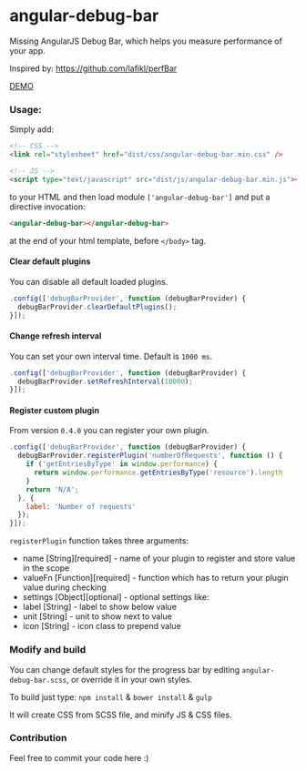 angular-debug-bar
===========

Missing AngularJS Debug Bar, which helps you measure performance of your app.

Inspired by: https://github.com/lafikl/perfBar

[DEMO](http://mrzepinski.github.io/angular-debug-bar/)

### Usage:

Simply add:

~~~~html
<!-- CSS -->
<link rel="stylesheet" href="dist/css/angular-debug-bar.min.css" />

<!-- JS -->
<script type="text/javascript" src="dist/js/angular-debug-bar.min.js"></script>
~~~~

to your HTML and then load module `['angular-debug-bar']`
and put a directive invocation:

~~~~html
<angular-debug-bar></angular-debug-bar>
~~~~

at the end of your html template, before `</body>` tag.

#### Clear default plugins

You can disable all default loaded plugins.

~~~~javascript
.config(['debugBarProvider', function (debugBarProvider) {
  debugBarProvider.clearDefaultPlugins();
}]);
~~~~

#### Change refresh interval

You can set your own interval time. Default is `1000 ms`.

~~~~javascript
.config(['debugBarProvider', function (debugBarProvider) {
  debugBarProvider.setRefreshInterval(10000);
}]);
~~~~

#### Register custom plugin

From version `0.4.0` you can register your own plugin.

~~~~javascript
.config(['debugBarProvider', function (debugBarProvider) {
  debugBarProvider.registerPlugin('numberOfRequests', function () {
    if ('getEntriesByType' in window.performance) {
      return window.performance.getEntriesByType('resource').length
    }
    return 'N/A';
  }, {
    label: 'Number of requests'
  });
}]);
~~~~

`registerPlugin` function takes three arguments:
 * name [String][required] - name of your plugin to register and store value in the scope
 * valueFn [Function][required] - function which has to return your plugin value during checking
 * settings [Object][optional] - optional settings like:
  * label [String] - label to show below value
  * unit [String] - unit to show next to value
  * icon [String] - icon class to prepend value

### Modify and build

You can change default styles for the progress bar by editing `angular-debug-bar.scss`,
or override it in your own styles.

To build just type:
`npm install` & `bower install` & `gulp`

It will create CSS from SCSS file, and minify JS & CSS files.

### Contribution

Feel free to commit your code here :)
